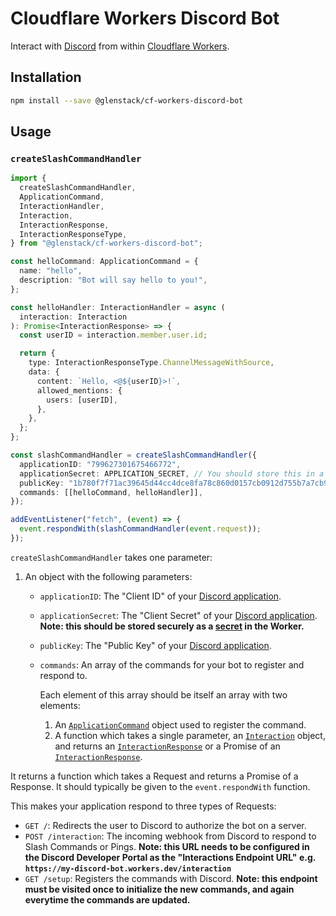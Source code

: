 # Cloudflare Workers Discord Bot

Interact with [Discord](https://discord.com/) from within [Cloudflare Workers](https://workers.cloudflare.com/).

## Installation

```sh
npm install --save @glenstack/cf-workers-discord-bot
```

## Usage

### `createSlashCommandHandler`

```typescript
import {
  createSlashCommandHandler,
  ApplicationCommand,
  InteractionHandler,
  Interaction,
  InteractionResponse,
  InteractionResponseType,
} from "@glenstack/cf-workers-discord-bot";

const helloCommand: ApplicationCommand = {
  name: "hello",
  description: "Bot will say hello to you!",
};

const helloHandler: InteractionHandler = async (
  interaction: Interaction
): Promise<InteractionResponse> => {
  const userID = interaction.member.user.id;

  return {
    type: InteractionResponseType.ChannelMessageWithSource,
    data: {
      content: `Hello, <@${userID}>!`,
      allowed_mentions: {
        users: [userID],
      },
    },
  };
};

const slashCommandHandler = createSlashCommandHandler({
  applicationID: "799627301675466772",
  applicationSecret: APPLICATION_SECRET, // You should store this in a secret
  publicKey: "1b780f7f71ac39645d44cc4dce8fa78c860d0157cb0912d755b7a7cb95394532",
  commands: [[helloCommand, helloHandler]],
});

addEventListener("fetch", (event) => {
  event.respondWith(slashCommandHandler(event.request));
});
```

`createSlashCommandHandler` takes one parameter:

1. An object with the following parameters:

   - `applicationID`: The "Client ID" of your [Discord application](https://discord.com/developers/applications/).
   - `applicationSecret`: The "Client Secret" of your [Discord application](https://discord.com/developers/applications/). **Note: this should be stored securely as a [secret](https://developers.cloudflare.com/workers/cli-wrangler/commands#secret) in the Worker.**
   - `publicKey`: The "Public Key" of your [Discord application](https://discord.com/developers/applications/).
   - `commands`: An array of the commands for your bot to register and respond to.

     Each element of this array should be itself an array with two elements:

     1. An [`ApplicationCommand`](https://discord.com/developers/docs/interactions/slash-commands#applicationcommand) object used to register the command.
     1. A function which takes a single parameter, an [`Interaction`](https://discord.com/developers/docs/interactions/slash-commands#interaction) object, and returns an [`InteractionResponse`](https://discord.com/developers/docs/interactions/slash-commands#interaction-response) or a Promise of an [`InteractionResponse`](https://discord.com/developers/docs/interactions/slash-commands#interaction-response).

It returns a function which takes a Request and returns a Promise of a Response. It should typically be given to the `event.respondWith` function.

This makes your application respond to three types of Requests:

- `GET /`: Redirects the user to Discord to authorize the bot on a server.
- `POST /interaction`: The incoming webhook from Discord to respond to Slash Commands or Pings. **Note: this URL needs to be configured in the Discord Developer Portal as the "Interactions Endpoint URL" e.g. `https://my-discord-bot.workers.dev/interaction`**
- `GET /setup`: Registers the commands with Discord. **Note: this endpoint must be visited once to initialize the new commands, and again everytime the commands are updated.**
